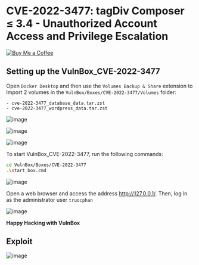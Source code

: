 # CVE-2022-3477: tagDiv Composer ≤ 3.4 - Unauthorized Account Access and Privilege Escalation
[![Buy Me a Coffee](https://www.buymeacoffee.com/assets/img/custom_images/orange_img.png)](https://www.buymeacoffee.com/truocphan)

## Setting up the VulnBox_CVE-2022-3477
Open `Docker Desktop` and then use the `Volumes Backup & Share` extension to Import 2 volumes in the `VulnBox/Boxes/CVE-2022-3477/Volumes` folder:
```
- cve-2022-3477_database_data.tar.zst
- cve-2022-3477_wordpress_data.tar.zst
```

![image](https://user-images.githubusercontent.com/57470560/234546189-7a2c9060-f6d0-4e4d-97f9-56de2a4c85c2.png)

![image](https://user-images.githubusercontent.com/57470560/234546347-c5d23551-be88-4bf3-b2b2-ce015a94839d.png)

![image](https://user-images.githubusercontent.com/57470560/234546466-9027f078-4d60-47c7-963d-a6864556dcb9.png)

To start VulnBox_CVE-2022-3477, run the following commands:
```bash
cd VulnBox/Boxes/CVE-2022-3477
.\start_box.cmd
```

![image](https://user-images.githubusercontent.com/57470560/234547307-a8ffbf8e-b5f9-469e-bccb-41a9a2ce2300.png)

Open a web browser and access the address http://127.0.0.1/. Then, log in as the administrator user `truocphan`

![image](https://user-images.githubusercontent.com/57470560/234547403-58cbed12-a37f-4bb7-acfe-1f9871372655.png)

**Happy Hacking with VulnBox**

## Exploit

![image](https://user-images.githubusercontent.com/57470560/234325289-50f227b9-0c8c-4480-a6eb-47243a48b86b.png)
